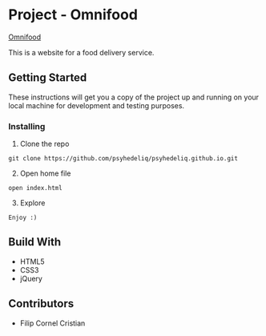 # Project - Omnifood #
[Omnifood](https://psyhedeliq.github.io/)  

This is a website for a food delivery service.

## Getting Started ##
These instructions will get you a copy of the project up and running on your local machine for development and testing purposes.

### Installing ###

1. Clone the repo  

```
git clone https://github.com/psyhedeliq/psyhedeliq.github.io.git
```

2. Open home file  

```
open index.html 
```

3. Explore  

```
Enjoy :)
```

## Build With ##
* HTML5
* CSS3
* jQuery
  
## Contributors ##
* Filip Cornel Cristian
